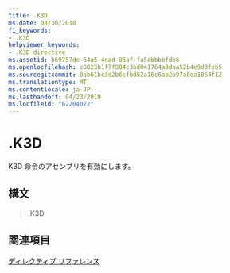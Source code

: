 ```yaml
---
title: .K3D
ms.date: 08/30/2018
f1_keywords:
- .K3D
helpviewer_keywords:
- .K3D directive
ms.assetid: b69757dc-64a5-4ead-85af-fa5abbbbfdb6
ms.openlocfilehash: c8023b1f7f884c3bd041764a9daa52b4e9d3feb5
ms.sourcegitcommit: 0ab61bc3d2b6cfbd52a16c6ab2b97a8ea1864f12
ms.translationtype: MT
ms.contentlocale: ja-JP
ms.lasthandoff: 04/23/2019
ms.locfileid: "62204072"
---
```

# <a name="k3d"></a>.K3D

K3D 命令のアセンブリを有効にします。

## <a name="syntax"></a>構文

> .K3D

## <a name="see-also"></a>関連項目

[ディレクティブ リファレンス](../../assembler/masm/directives-reference.md)<br/>